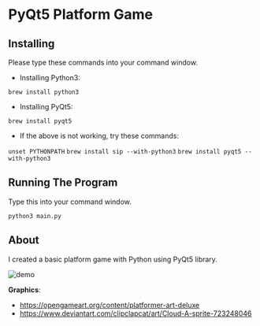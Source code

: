 # PyQt5 Platform Game

## Installing

Please type these commands into your command window.

* Installing Python3:

```brew install python3```

* Installing PyQt5:

```brew install pyqt5```

* If the above is not working, try these commands:

```unset PYTHONPATH```
```brew install sip --with-python3```
```brew install pyqt5 --with-python3```

## Running The Program

Type this into your command window.

```python3 main.py```

## About

I created a basic platform game with Python using PyQt5 library.


![demo](./docs/img1.png)

**Graphics**:

- https://opengameart.org/content/platformer-art-deluxe
- https://www.deviantart.com/clipclapcat/art/Cloud-A-sprite-723248046